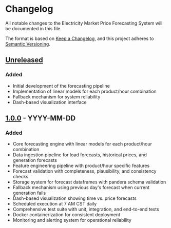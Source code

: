 # Changelog

All notable changes to the Electricity Market Price Forecasting System will be documented in this file.

The format is based on [Keep a Changelog](https://keepachangelog.com/en/1.0.0/),
and this project adheres to [Semantic Versioning](https://semver.org/spec/v2.0.0.html).

## [Unreleased]

### Added
- Initial development of the forecasting pipeline
- Implementation of linear models for each product/hour combination
- Fallback mechanism for system reliability
- Dash-based visualization interface

## [1.0.0] - YYYY-MM-DD

### Added
- Core forecasting engine with linear models for each product/hour combination
- Data ingestion pipeline for load forecasts, historical prices, and generation forecasts
- Feature engineering pipeline with product/hour specific features
- Forecast validation with completeness, plausibility, and consistency checks
- Storage system for forecast dataframes with pandera schema validation
- Fallback mechanism using previous day's forecast when current generation fails
- Dash-based visualization showing time vs. price forecasts
- Scheduled execution at 7 AM CST daily
- Comprehensive test suite with unit, integration, and end-to-end tests
- Docker containerization for consistent deployment
- Monitoring and alerting system for operational reliability

[Unreleased]: https://github.com/username/electricity-market-forecasting/compare/v1.0.0...HEAD
[1.0.0]: https://github.com/username/electricity-market-forecasting/releases/tag/v1.0.0